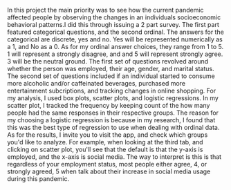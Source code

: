 In this project the main priority was to see how the current pandemic affected people by observing the changes in an individuals socioeconomic
behavioral patterns.I did this through issuing a 2 part survey. The first part featured categorical questions, and the second ordinal. The answers
for the categorical are discrete, yes and no. Yes will be represented numerically as a 1, and No as a 0. As for my ordinal answer choices, they range
from 1 to 5. 1 will represent a strongly disagree, and and 5 will represent strongly agree. 3 will be the neutral ground.
The first set of questions revolved around whether the person was employed, their age, gender, and marital status. The second set 
of questions included if an individual started to consume more alcoholic and/or caffeinated beverages, purchased more entertainment 
subcriptions, and tracking changes in online shopping. For my analysis, I used box plots, scatter plots, and logistic regressions. 
In my scatter plot, I tracked the frequency by keeping count of the how many people had the same responses in their respective groups.
The reason for my choosing a logistic regression is because in my research, I found that this was the best type of regression to use
when dealing with ordinal data. As for the results, I invite you to visit the app, and check which groups you'd like to analyze. For 
example, when looking at the third tab, and clicking on scatter plot, you'll see that the default is that the y-axis is employed, and 
the x-axis is social media. The way to interpret is this is that regardless of your employment status, most people either agree, 4, or strongly
agreed, 5 when talk about their increase in social media usage during this pandemic. 